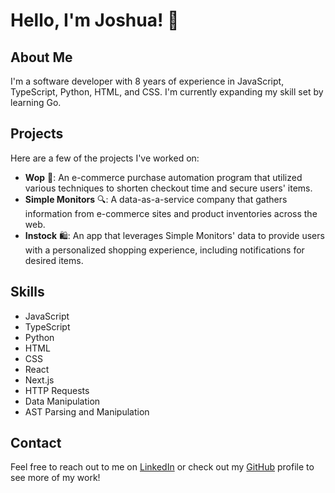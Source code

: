 # Hello, I'm Joshua! 👋

## About Me

I'm a software developer with 8 years of experience in JavaScript, TypeScript, Python, HTML, and CSS. I'm currently expanding my skill set by learning Go.

## Projects

Here are a few of the projects I've worked on:

- **Wop** 🤖: An e-commerce purchase automation program that utilized various techniques to shorten checkout time and secure users' items.
- **Simple Monitors** 🔍: A data-as-a-service company that gathers information from e-commerce sites and product inventories across the web.
- **Instock** 🛍️: An app that leverages Simple Monitors' data to provide users with a personalized shopping experience, including notifications for desired items.

## Skills

- JavaScript
- TypeScript
- Python
- HTML
- CSS
- React
- Next.js
- HTTP Requests
- Data Manipulation
- AST Parsing and Manipulation

## Contact

Feel free to reach out to me on [LinkedIn](https://www.linkedin.com/in/your-linkedin-profile) or check out my [GitHub](https://github.com/your-github-username) profile to see more of my work!
